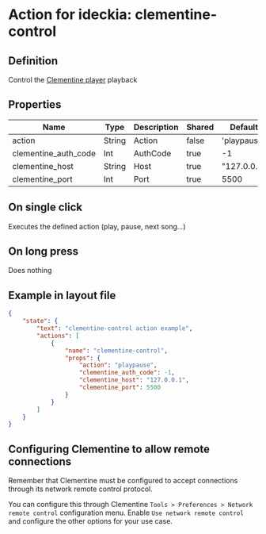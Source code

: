 # Action for ideckia: clementine-control

## Definition

Control the [Clementine player](https://www.clementine-player.org/) playback

## Properties

| Name | Type | Description | Shared | Default | Possible values |
| ----- |----- | ----- | ----- | ----- | ----- |
| action | String | Action | false | 'playpause' | [previous,play,next,playpause,shuffle,stop] |
| clementine_auth_code | Int | AuthCode | true | -1 | null |
| clementine_host | String | Host | true | "127.0.0.1" | null |
| clementine_port | Int | Port | true | 5500 | null |

## On single click

Executes the defined action (play, pause, next song...)

## On long press

Does nothing

## Example in layout file

```json
{
    "state": {
        "text": "clementine-control action example",
        "actions": [
            {
                "name": "clementine-control",
                "props": {
                    "action": "playpause",
                    "clementine_auth_code": -1,
                    "clementine_host": "127.0.0.1",
                    "clementine_port": 5500
                }
            }
        ]
    }
}
```

## Configuring Clementine to allow remote connections

Remember that Clementine must be configured to accept connections through its network remote control protocol.

You can configure this through Clementine  `Tools > Preferences > Network remote control` configuration menu. Enable `Use network remote control` and configure the other options for your use case.